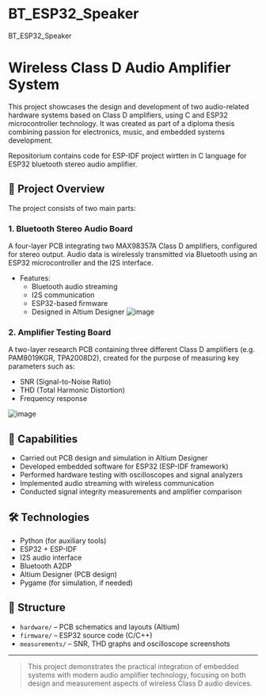 # BT_ESP32_Speaker
BT_ESP32_Speaker

# Wireless Class D Audio Amplifier System

This project showcases the design and development of two audio-related hardware systems based on Class D amplifiers, using C and ESP32 microcontroller technology. It was created as part of a diploma thesis combining passion for electronics, music, and embedded systems development.

Repositorium contains code for ESP-IDF project wirtten in C language for ESP32 bluetooth stereo audio amplifier.

## 🔧 Project Overview

The project consists of two main parts:

### 1. **Bluetooth Stereo Audio Board**
A four-layer PCB integrating two MAX98357A Class D amplifiers, configured for stereo output. Audio data is wirelessly transmitted via Bluetooth using an ESP32 microcontroller and the I2S interface.

- Features:
  - Bluetooth audio streaming
  - I2S communication
  - ESP32-based firmware
  - Designed in Altium Designer
![image](https://github.com/user-attachments/assets/327f2730-5afd-4592-803f-112ef22979b2)

### 2. **Amplifier Testing Board**
A two-layer research PCB containing three different Class D amplifiers (e.g. PAM8019KGR, TPA2008D2), created for the purpose of measuring key parameters such as:
- SNR (Signal-to-Noise Ratio)
- THD (Total Harmonic Distortion)
- Frequency response

![image](https://github.com/user-attachments/assets/ec0b80a8-1755-4f35-b50a-5e34665d6c1b)


## 🧪 Capabilities

- Carried out PCB design and simulation in Altium Designer
- Developed embedded software for ESP32 (ESP-IDF framework)
- Performed hardware testing with oscilloscopes and signal analyzers
- Implemented audio streaming with wireless communication
- Conducted signal integrity measurements and amplifier comparison

## 🛠 Technologies

- Python (for auxiliary tools)
- ESP32 + ESP-IDF
- I2S audio interface
- Bluetooth A2DP
- Altium Designer (PCB design)
- Pygame (for simulation, if needed)

## 📁 Structure

- `hardware/` – PCB schematics and layouts (Altium)
- `firmware/` – ESP32 source code (C/C++)
- `measurements/` – SNR, THD graphs and oscilloscope screenshots

---

> This project demonstrates the practical integration of embedded systems with modern audio amplifier technology, focusing on both design and measurement aspects of wireless Class D audio devices.
